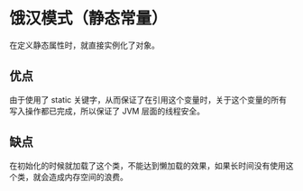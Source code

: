 # 饿汉模式（静态常量）

在定义静态属性时，就直接实例化了对象。

## 优点

由于使用了 static 关键字，从而保证了在引用这个变量时，关于这个变量的所有写入操作都已完成，所以保证了 JVM 层面的线程安全。

## 缺点

在初始化的时候就加载了这个类，不能达到懒加载的效果，如果长时间没有使用这个类，就会造成内存空间的浪费。
